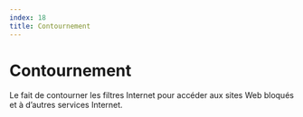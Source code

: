 ```yaml
---
index: 18
title: Contournement
---
```

# Contournement

Le fait de contourner les filtres Internet pour accéder aux sites Web bloqués et à d’autres services Internet.